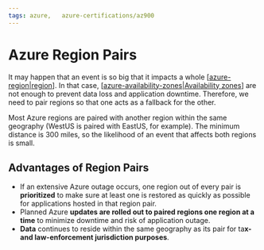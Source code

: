 ```yaml
---
tags: azure,   azure-certifications/az900
---
```


# Azure Region Pairs

It may happen that an event is so big that it impacts a whole [[azure-region|region]]. In that case, [[azure-availability-zones|Availability zones]] are not enough to prevent data loss and application downtime. Therefore, we need to pair regions so that one acts as a fallback for the other.

Most Azure regions are paired with another region within the same geography (WestUS is paired with EastUS, for example). The minimum distance is 300 miles, so the likelihood of an event that affects both regions is small.

## Advantages of Region Pairs

- If an extensive Azure outage occurs, one region out of every pair is **prioritized** to make sure at least one is restored as quickly as possible for applications hosted in that region pair.
- Planned Azure **updates are rolled out to paired regions one region at a time** to minimize downtime and risk of application outage.
- **Data** continues to reside within the same geography as its pair for ta**x- and law-enforcement jurisdiction purposes**.

[//begin]: # "Autogenerated link references for markdown compatibility"
[azure-region|region]: azure-region "Azure Regions"
[azure-availability-zones|Availability zones]: azure-availability-zones "Azure Availability Zones"
[//end]: # "Autogenerated link references"